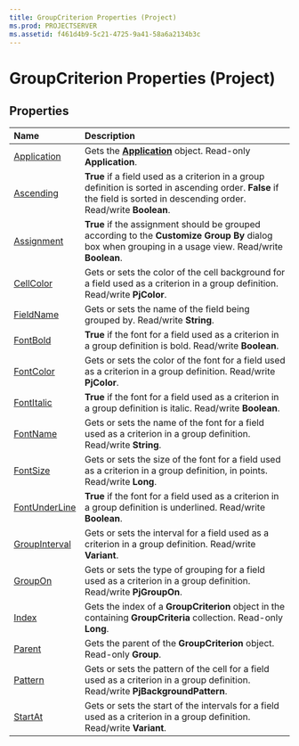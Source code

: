```yaml
---
title: GroupCriterion Properties (Project)
ms.prod: PROJECTSERVER
ms.assetid: f461d4b9-5c21-4725-9a41-58a6a2134b3c
---
```



# GroupCriterion Properties (Project)

## Properties



|**Name**|**Description**|
|:-----|:-----|
|[Application](groupcriterion-application-property-project.md)|Gets the  **[Application](application-object-project.md)** object. Read-only **Application**.|
|[Ascending](groupcriterion-ascending-property-project.md)|**True** if a field used as a criterion in a group definition is sorted in ascending order. **False** if the field is sorted in descending order. Read/write **Boolean**.|
|[Assignment](groupcriterion-assignment-property-project.md)|**True** if the assignment should be grouped according to the **Customize Group By** dialog box when grouping in a usage view. Read/write **Boolean**.|
|[CellColor](groupcriterion-cellcolor-property-project.md)|Gets or sets the color of the cell background for a field used as a criterion in a group definition. Read/write  **PjColor**.|
|[FieldName](groupcriterion-fieldname-property-project.md)|Gets or sets the name of the field being grouped by. Read/write  **String**.|
|[FontBold](groupcriterion-fontbold-property-project.md)|**True** if the font for a field used as a criterion in a group definition is bold. Read/write **Boolean**.|
|[FontColor](groupcriterion-fontcolor-property-project.md)|Gets or sets the color of the font for a field used as a criterion in a group definition. Read/write  **PjColor**.|
|[FontItalic](groupcriterion-fontitalic-property-project.md)|**True** if the font for a field used as a criterion in a group definition is italic. Read/write **Boolean**.|
|[FontName](groupcriterion-fontname-property-project.md)|Gets or sets the name of the font for a field used as a criterion in a group definition. Read/write  **String**.|
|[FontSize](groupcriterion-fontsize-property-project.md)|Gets or sets the size of the font for a field used as a criterion in a group definition, in points. Read/write  **Long**.|
|[FontUnderLine](groupcriterion-fontunderline-property-project.md)|**True** if the font for a field used as a criterion in a group definition is underlined. Read/write **Boolean**.|
|[GroupInterval](groupcriterion-groupinterval-property-project.md)|Gets or sets the interval for a field used as a criterion in a group definition. Read/write  **Variant**.|
|[GroupOn](groupcriterion-groupon-property-project.md)|Gets or sets the type of grouping for a field used as a criterion in a group definition. Read/write  **PjGroupOn**.|
|[Index](groupcriterion-index-property-project.md)|Gets the index of a  **GroupCriterion** object in the containing **GroupCriteria** collection. Read-only **Long**.|
|[Parent](groupcriterion-parent-property-project.md)|Gets the parent of the  **GroupCriterion** object. Read-only **Group**.|
|[Pattern](groupcriterion-pattern-property-project.md)|Gets or sets the pattern of the cell for a field used as a criterion in a group definition. Read/write  **PjBackgroundPattern**.|
|[StartAt](groupcriterion-startat-property-project.md)|Gets or sets the start of the intervals for a field used as a criterion in a group definition. Read/write  **Variant**.|

